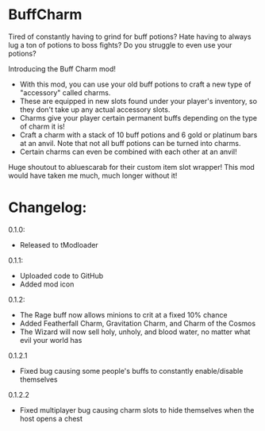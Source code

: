 # BuffCharm
Tired of constantly having to grind for buff potions? 
Hate having to always lug a ton of potions to boss fights? 
Do you struggle to even use your potions?

Introducing the Buff Charm mod!

- With this mod, you can use your old buff potions to craft a new type of "accessory" called charms. 
- These are equipped in new slots found under your player's inventory, so they don't take up any actual accessory slots.
- Charms give your player certain permanent buffs depending on the type of charm it is!
- Craft a charm with a stack of 10 buff potions and 6 gold or platinum bars at an anvil. Note that not all buff potions can be turned into charms.
- Certain charms can even be combined with each other at an anvil!

Huge shoutout to abluescarab for their custom item slot wrapper! This mod would have taken me much, much longer without it!
# Changelog:
0.1.0:

- Released to tModloader

0.1.1:

- Uploaded code to GitHub
- Added mod icon

0.1.2:

- The Rage buff now allows minions to crit at a fixed 10% chance
- Added Featherfall Charm, Gravitation Charm, and Charm of the Cosmos
- The Wizard will now sell holy, unholy, and blood water, no matter what evil your world has

0.1.2.1

- Fixed bug causing some people's buffs to constantly enable/disable themselves

0.1.2.2

- Fixed multiplayer bug causing charm slots to hide themselves when the host opens a chest